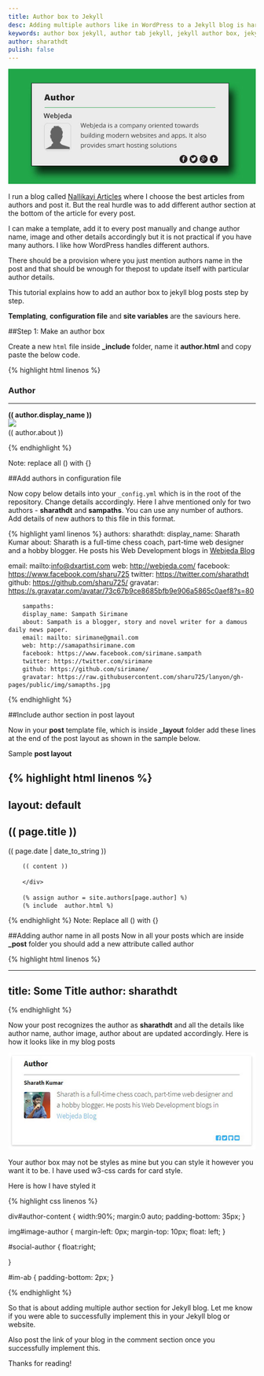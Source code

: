 ```yaml
---
title: Author box to Jekyll
desc: Adding multiple authors like in WordPress to a Jekyll blog is hard. But not anymore. Learn how to add an author box to your Jekyll blog with these easy steps.
keywords: author box jekyll, author tab jekyll, jekyll author box, jekyll author section
author: sharathdt
pulish: false
---
```


<img alt="Author box jekyll" title="Author box for jekyll" itemprop="thumbnailUrl" src="/images/author-box-jekyll.jpg">

I run a blog called [Nallikayi Articles](https://articles.nallikayi.com) where I choose the best articles from authors and post it. But the real hurdle was to add different author section at the bottom of the article for every post. 

I can make a template, add it to every post manually and change author name, image and other details accordingly but it is not practical if you have many authors. I like how WordPress handles different authors.

There should be a provision where you just mention authors name in the post and that should be wnough for thepost to update itself with particular author details.

This tutorial explains how to add an author box to jekyll blog posts step by step.

**Templating**, **configuration file** and **site variables** are the saviours here.

##Step 1: Make an author box

Create a new ```html``` file inside **_include** folder, name it **author.html** and copy paste the below code.


{% highlight html linenos %}


   <div class="w3-card-2">
        <div id="author-content">
                    <h3>Author</h3>
                         <hr>
                    <div itemprop="author" id="name-author"><strong>(( author.display_name ))</strong><br /></div>
                    <div id="im-ab">
                            <img itemprop="image" id="image-author" src="(( author.gravatar ))">
                            <div id="about-author">(( author.about ))</div>
                    </div>
                    <div id="social-author"> 
                            <a href="(( author.facebook ))" ><i class="fa fa-facebook-square fa"></i></a>
                            <a href="(( author.twitter ))" ><i class="fa fa-twitter-square fa"></i></a>
                            <a href="(( author.github ))" ><i class="fa fa-github-square fa"></i></a>
                            <a href="(( author.email ))" ><i class="fa fa-envelope-square fa"></i></a>
                    </div>
       </div>
    </div>
    
{% endhighlight %}

Note: replace all () with {}

##Add authors in configuration file

Now copy below details into your ```_config.yml``` which is in the root of the repository. Change details accordingly. Here I ahve mentioned only for two authors - **sharathdt** and **sampaths**. You can use any number of authors. Add details of new authors to this file in this format.

{% highlight yaml linenos %}
authors:
      sharathdt:
        display_name: Sharath Kumar
        about: Sharath is a full-time chess coach, part-time web designer and a hobby blogger. He posts his Web Development blogs in <a href="http://blog.webjeda.com" >Webjeda Blog</a></p>
        email: mailto:info@dxartist.com
        web: http://webjeda.com/
        facebook: https://www.facebook.com/sharu725
        twitter: https://twitter.com/sharathdt
        github: https://github.com/sharu725/
        gravatar: https://s.gravatar.com/avatar/73c67b9ce8685bfb9e906a5865c0aef8?s=80
        
        
        sampaths:
        display_name: Sampath Sirimane
        about: Sampath is a blogger, story and novel writer for a damous daily news paper.
        email: mailto: sirimane@gmail.com
        web: http://samapathsirimane.com
        facebook: https://www.facebook.com/sirimane.sampath
        twitter: https://twitter.com/sirimane
        github: https://github.com/sirimane/
        gravatar: https://raw.githubusercontent.com/sharu725/lanyon/gh-pages/public/img/samapths.jpg
        
{% endhighlight %}

##Include author section in post layout

Now in your **post** template file, which is inside **_layout** folder add these lines at the end of the post layout as shown in the sample below.

 Sample **post layout**
 
{% highlight html linenos %} 
---
layout: default
---


<article id="post-page" >
	    <h2>(( page.title ))</h2>		
	    <time datetime="(( page.date | date_to_xmlschema ))" class="by-line" >(( page.date | date_to_string ))</time>
	    <div class="content" >

		(( content ))
		
	    </div>
    
        (% assign author = site.authors[page.author] %)
        (% include  author.html %)
        
        
</article>
 



 {% endhighlight %}
Note: Replace all () with {}


##Adding author name in all posts
Now in all your posts which are inside **_post** folder you should add a new attribute called author

{% highlight html linenos %} 


---
title: Some Title
author: sharathdt
---


{% endhighlight %}

Now your post recognizes the author as **sharathdt** and all the details like author name, author image, author about are updated accordingly. Here is how it looks like in my blog posts

![Author box for jekyll](/images/author-section-jekyll-sample.jpg)


Your author box may not be styles as mine but you can style it however you want it to be. I have used w3-css cards for card style.

Here is how I have styled it

{% highlight css linenos %} 

<link rel="stylesheet" href="http://www.w3schools.com/lib/w3.css">

div#author-content {
    width:90%;
    margin:0 auto;
    padding-bottom: 35px;
}

img#image-author {
    margin-left: 0px;
    margin-top: 10px;
    float: left;
}

#social-author {
    float:right;    

}

#im-ab {
    padding-bottom: 2px;
}


{% endhighlight %}

So that is about adding multiple author section for Jekyll blog. Let me know if you were able to successfully implement this in your Jekyll blog or website. 

Also post the link of your blog in the comment section once you successfully implement this. 

Thanks for reading!
